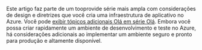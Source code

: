 Este artigo faz parte de um tooprovide série mais ampla com considerações de design e diretrizes que você cria uma infraestrutura de aplicativo no Azure. Você pode [exibir tópicos adicionais Olá em série Olá](#next-steps). Embora você possa criar rapidamente um ambiente de desenvolvimento e teste no Azure, há considerações adicionais ao implementar um ambiente seguro e pronto para produção e altamente disponível.

